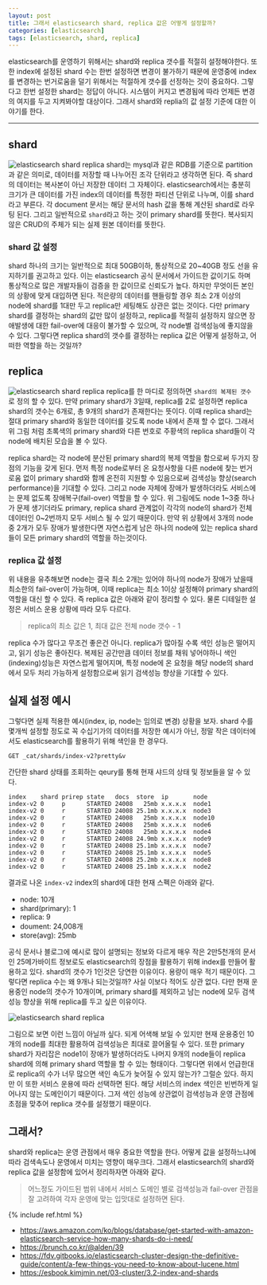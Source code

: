 ```yaml
---
layout: post
title: 그래서 elasticsearch shard, replica 값은 어떻게 설정할까? 
categories: [elasticsearch]
tags: [elasticsearch, shard, replica]
---
```


elasticsearch를 운영하기 위해서는 shard와 replica 갯수를 적절히 설정해야한다. 또한 index에 설정된 shard 수는 한번 설정하면 변경이 불가하기 때문에 운영중에 index를 변경하는 번거로움을 덜기 위해서는 적절하게 갯수를 선정하는 것이 중요하다. 그렇다고 한번 설정한 shard는 정답이 아니다. 시스템이 커지고 변경됨에 따라 언제든 변경의 여지를 두고 지켜봐야할 대상이다. 그래서 shard와 replia의 값 설정 기준에 대한 이야기를 한다.

<hr>

## shard
![elasticsearch shard replica]({{site.url}}/assets/images/posts/elasticsearch-shard-replica/elasticsearch-shard-replica-02.png )
shard는 mysql과 같은 RDB를 기준으로 partition과 같은 의미로, 데이터를 저장할 때 나누어진 조각 단위라고 생각하면 된다. 즉 shard의 데이터는 복사본이 아닌 저장한 데이터 그 자체이다. elasticsearch에서는 충분히 크기가 큰 데이터를 가진 index의 데이터를 특정한 파티션 단위로 나누며, 이를 shard라고 부른다. 각 document 문서는 해당 문서의 hash 값을 통해 계산된 shard로 라우팅 된다. 그리고 일반적으로 `shard`라고 하는 것이 primary shard를 뜻한다. 복사되지 않은 CRUD의 주체가 되는 실제 원본 데이터를 뜻한다.

### shard 값 설정
shard 하나의 크기는 일반적으로 최대 50GB이하, 통상적으로 20~40GB 정도 선을 유지하기를 권고하고 있다. 이는 elasticsearch 공식 문서에서 가이드한 값이기도 하며 통상적으로 많은 개발자들이 검증을 한 값이므로 신뢰도가 높다. 하지만 무엇이든 본인의 상황에 맞게 대입하면 된다. 적은량의 데이터를 핸들링할 경우 최소 2개 이상의 node에 shard를 1대만 두고 replica만 세팅해도 상관은 없는 것이다. 다만 primary shard를 결정하는 shard의 값만 많이 설정하고, replica를 적절히 설정하지 않으면 장애발생에 대한 fail-over에 대응이 불가할 수 있으며, 각 node별 검색성능에 좋지않을 수 있다. 그렇다면 replica shard의 갯수를 결정하는 replica 값은 어떻게 설정하고, 어떠한 역할을 하는 것일까?

## replica
![elasticsearch shard replica]({{site.url}}/assets/images/posts/elasticsearch-shard-replica/elasticsearch-shard-replica-03.png )
replica를 한 마디로 정의하면 `shard의 복제된 갯수` 로 정의 할 수 있다. 만약 primary shard가 3일때, replica를 2로 설정하면 replica shard의 갯수는 6개로, 총 9개의 shard가 존재한다는 뜻이다. 이때 replica shard는 절대 primary shard와 동일한 데이터를 갖도록 node 내에서 존재 할 수 없다. 그래서 위 그림 처럼 초록색의 primary shard와 다른 번호로 주황색의 replica shard들이 각 node에 배치된 모습을 볼 수 있다.

replica shard는 각 node에 분산된 primary shard의 복제 역할을 함으로써 두가지 장점의 기능을 갖게 된다. 먼저 특정 node로부터 온 요청사항을 다른 node에 찾는 번거로움 없이 primary shard와 함께 온전히 지원할 수 있음으로써 검색성능 향상(search performance)을 기대할 수 있다. 그리고 node 자체에 장애가 발생하더라도 서비스에는 문제 없도록 장애복구(fail-over) 역할을 할 수 있다. 위 그림에도 node 1~3중 하나가 문제 생기더라도 primary, replica shard 관계없이 각각의 node의 shard가 전체 데이터인 0~2번까지 모두 서비스 될 수 있기 때문이다. 만약 위 상황에서 3개의 node중 2개가 모두 장애가 발생한다면 자연스럽게 남은 하나의 node에 있는 replica shard들이 모든 primary shard의 역할을 하는것이다. 

### replica 값 설정
위 내용을 유추해보면 node는 결국 최소 2개는 있어야 하나의 node가 장애가 났을때 최소한의 fail-over이 가능하며, 이때 replica는 최소 1이상 설정해야 primary shard의 역할을 대신 할 수 있다.
즉 replica 값은 아래와 같이 정리할 수 있다. 물론 디테일한 설정은 서비스 운용 상황에 따라 모두 다르다.
> replica의 최소 값은 1, 최대 값은 전체 node 갯수 - 1

replica 수가 많다고 무조건 좋은건 아니다. replica가 많아질 수록 색인 성능은 떨어지고, 읽기 성능은 좋아진다. 복제된 공간만큼 데이터 정보를 채워 넣어야하니 색인(indexing)성능은 자연스럽게 떨어지며, 특정 node에 온 요청을 해당 node의 shard에서 모두 처리 가능하게 설정함으로써 읽기 검색성능 향상을 기대할 수 있다.

## 실제 설정 예시
그렇다면 실제 적용한 예시(index, ip, node는 임의로 변경) 상황을 보자. shard 수를 몇개씩 설정할 정도로 꼭 수십기가의 데이터를 저장한 예시가 아닌, 정말 작은 데이터에서도 elasticsearch를 활용하기 위해 색인을 한 경우다.

```
GET _cat/shards/index-v2?pretty&v
```
간단한 shard 상태를 조회하는 qeury를 통해 현재 샤드의 상태 및 정보들을 알 수 있다. 

```
index    shard prirep state   docs  store  ip       node
index-v2 0     p      STARTED 24008   25mb x.x.x.x  node1
index-v2 0     r      STARTED 24008 25.1mb x.x.x.x  node3
index-v2 0     r      STARTED 24008   25mb x.x.x.x  node10
index-v2 0     r      STARTED 24008   25mb x.x.x.x  node6
index-v2 0     r      STARTED 24008   25mb x.x.x.x  node4
index-v2 0     r      STARTED 24008 24.9mb x.x.x.x  node9
index-v2 0     r      STARTED 24008 25.1mb x.x.x.x  node7
index-v2 0     r      STARTED 24008 25.1mb x.x.x.x  node5
index-v2 0     r      STARTED 24008 25.2mb x.x.x.x  node8
index-v2 0     r      STARTED 24008 25.1mb x.x.x.x  node2
```

결과로 나온 `index-v2` index의 shard에 대한 현재 스펙은 아래와 같다. 
* node: 10개
* shard(primary): 1
* replica: 9
* doument: 24,008개
* store(avg): 25mb

공식 문서나 블로그에 예시로 많이 설명되는 정보와 다르게 매우 작은 2만5천개의 문서인 25메가바이트 정보로도 elasticsearch의 장점을 활용하기 위해 index를 만들어 활용하고 있다. shard의 갯수가 1인것은 당연한 이유이다. 용량이 매우 적기 때문이다. 그렇다면 replica 수는 왜 9개나 되는것일까? 사실 이보다 적어도 상관 없다. 다만 현재 운용중인 node의 갯수가 10개이며, primary shard를 제외하고 남는 node에 모두 검색성능 향상을 위해 replica를 두고 싶은 이유이다. 

![elasticsearch shard replica]({{site.url}}/assets/images/posts/elasticsearch-shard-replica/elasticsearch-shard-replica-04.png )

그림으로 보면 이런 느낌이 아닐까 싶다. 되게 어색해 보일 수 있지만 현재 운용중인 10개의 node를 최대한 활용하여 검색성능은 최대로 끌어올릴 수 있다. 또한 primary shard가 자리잡은 node1이 장애가 발생하더라도 나머지 9개의 node들이 replica shard에 의해 primary shard 역할을 할 수 있는 형태이다. 그렇다면 위에서 언급한대로 replica의 수가 너무 많으면 색인 속도가 늦어질 수 있지 않는가? 그럴순 있다. 하지만 이 또한 서비스 운용에 따라 선택하면 된다. 해당 서비스의 index 색인은 빈번하게 일어나지 않는 도메인이기 때문이다. 그저 색인 성능에 상관없이 검색성능과 운영 관점에 초점을 맞추어 replica 갯수를 설정했기 때문이다.



## 그래서?
shard와 replica는 운영 관점에서 매우 중요한 역할을 한다. 어떻게 값을 설정하느냐에 따라 검색속도나 운영에서 미치는 영향이 매우크다. 그래서 elasticsearch의 shard와 replica 값을 설정함에 있어서 정리하자면 아래와 같다.
>어느정도 가이드된 범위 내에서 서비스 도메인 별로 검색성능과 fail-over 관점을 잘 고려하여 각자 운영에 맞는 입맛대로 설정하면 된다.

{% include ref.html %}
* <https://aws.amazon.com/ko/blogs/database/get-started-with-amazon-elasticsearch-service-how-many-shards-do-i-need/>
* <https://brunch.co.kr/@alden/39>
* <https://fdv.gitbooks.io/elasticsearch-cluster-design-the-definitive-guide/content/a-few-things-you-need-to-know-about-lucene.html>
* <https://esbook.kimjmin.net/03-cluster/3.2-index-and-shards>